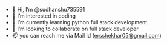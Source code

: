 - 👋 Hi, I’m @sudhanshu735591
- 👀 I’m interested in coding
- 🌱 I’m currently learning python full stack development.
- 💞️ I’m looking to collaborate on full stack developer
- 📫 you can reach me via Mail id (ersshekhar05@gmail.com)

<!---
sudhanshu735591/sudhanshu735591 is a ✨ special ✨ repository because its `README.md` (this file) appears on your GitHub profile.
You can click the Preview link to take a look at your changes.
--->
